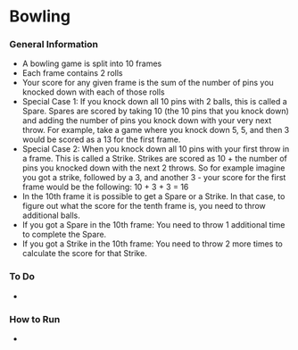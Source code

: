 # Bowling
### General Information
* A bowling game is split into 10 frames
* Each frame contains 2 rolls
* Your score for any given frame is the sum of the number of pins you knocked down with each of those rolls
* Special Case 1: If you knock down all 10 pins with 2 balls, this is called a Spare. Spares are scored by 
    taking 10 (the 10 pins that you knock down) and adding the number of pins you knock down with your very next throw.
    For example, take a game where you knock down 5, 5, and then 3 would be scored as a 13 for the first frame.
* Special Case 2: When you knock down all 10 pins with your first throw in a frame. This is called a Strike. Strikes are scored as 10 + the number of pins you knocked down with the next 2 throws. So for example imagine you got a strike, followed by a 3, and another 3 - your score for the first frame would be the following: 10 + 3 + 3 = 16
*  In the 10th frame it is possible to get a Spare or a Strike. In that case, to figure out what the score for the tenth frame is, you need to throw additional balls.
* If you got a Spare in the 10th frame: You need to throw 1 additional time to complete the Spare.
* If you got a Strike in the 10th frame: You need to throw 2 more times to calculate the score for that Strike.

### To Do
* 

### How to Run
*